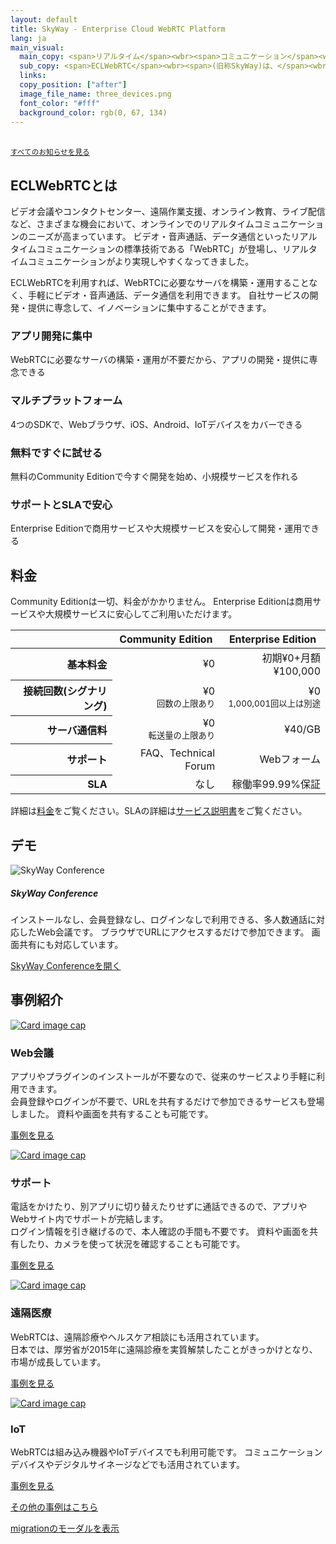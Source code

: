 ```yaml
---
layout: default
title: SkyWay - Enterprise Cloud WebRTC Platform
lang: ja
main_visual:
  main_copy: <span>リアルタイム</span><wbr><span>コミュニケーション</span><wbr><span>で</span><wbr><span>イノベーション</span><wbr><span>に</span><wbr><span>挑戦</span><wbr><span>しよう</span>
  sub_copy: <span>ECLWebRTC</span><wbr><span>(旧称SkyWay)は、</span><wbr><span>アプリや</span><wbr><span>Webサイト、</span><wbr><span>IoTデバイスに</span><wbr><span>ビデオ通話を</span><wbr><span>追加できる</span><wbr><span>開発者のための</span><wbr><span>プラットフォームです</span>
  links: 
  copy_position: ["after"]
  image_file_name: three_devices.png
  font_color: "#fff"
  background_color: rgb(0, 67, 134)
---
```


<div class="card">
  <div class="card-body d-flex w-100 justify-content-between">
    <div>
      <a href="#" target="_blank" id="announcementLink"></a><br>
    </div>
    <div>
      <small class="text-muted"><a href="https://support.skyway.io/hc/ja/sections/207255008">すべてのお知らせを見る</a></small>
    </div>
  </div>
</div>

## ECLWebRTCとは

ビデオ会議やコンタクトセンター、遠隔作業支援、オンライン教育、ライブ配信など、さまざまな機会において、オンラインでのリアルタイムコミュニケーションのニーズが高まっています。
ビデオ・音声通話、データ通信といったリアルタイムコミュニケーションの標準技術である「WebRTC」が登場し、リアルタイムコミュニケーションがより実現しやすくなってきました。

ECLWebRTCを利用すれば、WebRTCに必要なサーバを構築・運用することなく、手軽にビデオ・音声通話、データ通信を利用できます。
自社サービスの開発・提供に専念して、イノベーションに集中することができます。



<div id="about-div" class="row card-row">
  <div class="col-6 col-sm-6 col-lg-3">
    <div class="card">
      <div class="card-body">
        <div class="text-center"><i class="fa fa-code fa-5x " aria-hidden="true"></i></div>
        <h3 class="card-title"><span>アプリ開発</span><wbr><span>に</span><wbr><span>集中</span></h3>
        <p class="card-text">WebRTCに必要なサーバの構築・運用が不要だから、アプリの開発・提供に専念できる</p>
      </div>
    </div>
  </div>
  <div class="col-6 col-sm-6 col-lg-3">
    <div class="card">
      <div class="card-body">
        <div class="text-center"><i class="fa fa-mobile fa-5x" aria-hidden="true"></i></div>
        <h3 class="card-title"><span>マルチ</span><wbr><span>プラット</span><wbr><span>フォーム</span></h3>
        <p class="card-text">4つのSDKで、Webブラウザ、iOS、Android、IoTデバイスをカバーできる</p>
      </div>
    </div>
  </div>
  <div class="col-6 col-sm-6 col-lg-3">
    <div class="card">
      <div class="card-body">
        <div class="text-center"><i class="fa fa-users fa-5x" aria-hidden="true"></i></div>
        <h3 class="card-title"><span>無料で</span><wbr><span>すぐに</span><wbr><span>試せる</span></h3>
        <p class="card-text">無料のCommunity Editionで今すぐ開発を始め、小規模サービスを作れる</p>
      </div>
    </div>
  </div>
  <div class="col-6 col-sm-6 col-lg-3">
    <div class="card">
      <div class="card-body">
        <div class="text-center"><i class="fa fa-comments-o fa-5x" aria-hidden="true"></i></div>
        <h3 class="card-title"><span>サポート</span><wbr><span>と</span><wbr><span>SLA</span><wbr><span>で</span><wbr><span>安心</span></h3>
        <p class="card-text">Enterprise Editionで商用サービスや大規模サービスを安心して開発・運用できる</p>
      </div>
    </div>
  </div>
</div>

## 料金

Community Editionは一切、料金がかかりません。
Enterprise Editionは商用サービスや大規模サービスに安心してご利用いただけます。

<table class="table table-sm">
  <thead>
    <tr>
      <th></th>
      <th class="text-right">Community Edition</th>
      <th class="text-right">Enterprise Edition</th>
    </tr>
  </thead>
  <tbody align="right">
    <tr>
      <th scope="row">基本料金</th>
      <td>¥0</td>
      <td>初期¥0+月額¥100,000</td>
    </tr>
    <tr>
      <th scope="row">接続回数(シグナリング)</th>
      <td>¥0<br>
        <small class="text-muted">回数の上限あり</small></td>
      <td>¥0<br>
        <small class="text-muted">1,000,001回以上は別途</small></td>
    </tr>
    <tr>
      <th scope="row">サーバ通信料</th>
      <td>¥0<br>
        <small class="text-muted">転送量の上限あり</small></td>
      <td>¥40/GB</td>
    </tr>
    <tr>
      <th scope="row">サポート</th>
      <td>FAQ、Technical Forum</td>
      <td>Webフォーム</td>
    </tr>
    <tr>
      <th scope="row">SLA</th>
      <td>なし</td>
      <td>稼働率99.99%保証</td>
    </tr>
  </tbody>
</table>

詳細は[料金](pricing.md)をご覧ください。SLAの詳細は[サービス説明書](https://ecl.ntt.com/documents/service-descriptions/webrtc/webrtc.html)をご覧ください。

## デモ

<div id="demos-div" class="row">
  <div class="col-12 col-sm-6">
    <img class="img-fluid" src="{{ site.rootdir[page.lang] }}images/skywayconf.png" alt="SkyWay Conference">
  </div>
  <div class="col-12 col-sm-6">
		<h5 class="mt-0">SkyWay Conference</h5>
		<p>インストールなし、会員登録なし、ログインなしで利用できる、多人数通話に対応したWeb会議です。
		ブラウザでURLにアクセスするだけで参加できます。
		画面共有にも対応しています。</p>
		<p><a class="btn btn-primary" href="https://conf2.skyway.io/" role="button" target="_blank">SkyWay Conferenceを開く</a></p>
  </div>
</div>

## 事例紹介


<div class="row card-row">
  <div class="col-6 col-md-3">
    <div class="card">
      <a href="https://skyway.github.io/usecase/skyway/conf/"><img class="card-img-top img-fluid" src="{{ site.rootdir[page.lang] }}images/conf_400x250.png" alt="Card image cap"></a>
      <div class="card-body">
        <h3 class="card-title">Web会議</h3>
        <p class="card-text">アプリやプラグインのインストールが不要なので、従来のサービスより手軽に利用できます。<br>
        <font class="d-none d-lg-block">
        会員登録やログインが不要で、URLを共有するだけで参加できるサービスも登場しました。
        資料や画面を共有することも可能です。
        </font>
        </p>
        <p><a class="btn btn-primary" href="https://skyway.github.io/usecase/skyway/conf/" role="button">事例を見る</a></p>
      </div>
    </div>
  </div>
  <div class="col-6 col-md-3">
    <div class="card">
      <a href="https://skyway.github.io/usecase/skyway/support/"><img class="card-img-top img-fluid" src="{{ site.rootdir[page.lang] }}images/support_400x250.png" alt="Card image cap"></a>
      <div class="card-body">
        <h3 class="card-title">サポート</h3>
        <p class="card-text">電話をかけたり、別アプリに切り替えたりせずに通話できるので、アプリやWebサイト内でサポートが完結します。<br>
        <font class="d-none d-lg-block">
        ログイン情報を引き継げるので、本人確認の手間も不要です。
        資料や画面を共有したり、カメラを使って状況を確認することも可能です。</font></p>
        <p><a class="btn btn-primary" href="https://skyway.github.io/usecase/skyway/support/" role="button">事例を見る</a></p>
      </div>
    </div>
  </div>
  <div class="col-6 col-md-3">
    <div class="card">
      <a href="https://skyway.github.io/usecase/skyway/healthcare/"><img class="card-img-top img-fluid" src="{{ site.rootdir[page.lang] }}images/healthcare_400x250.png" alt="Card image cap"></a>
      <div class="card-body">
        <h3 class="card-title">遠隔医療</h3>
        <p class="card-text">WebRTCは、遠隔診療やヘルスケア相談にも活用されています。<br>
        <font class="d-none d-lg-block">
        日本では、厚労省が2015年に遠隔診療を実質解禁したことがきっかけとなり、市場が成長しています。</font></p>
        <p><a class="btn btn-primary" href="https://skyway.github.io/usecase/skyway/healthcare/" role="button">事例を見る</a></p>
      </div>
    </div>
  </div>
  <div class="col-6 col-md-3">
    <div class="card">
      <a href="https://skyway.github.io/usecase/skyway/iot/"><img class="card-img-top img-fluid" src="{{ site.rootdir[page.lang] }}images/iot_400x250.png" alt="Card image cap"></a>
      <div class="card-body">
        <h3 class="card-title">IoT</h3>
        <p class="card-text">WebRTCは組み込み機器やIoTデバイスでも利用可能です。
        コミュニケーションデバイスやデジタルサイネージなどでも活用されています。</p>
        <p><a class="btn btn-primary" href="https://skyway.github.io/usecase/skyway/iot/" role="button">事例を見る</a></p>
      </div>
    </div>
  </div>
</div>


[その他の事例はこちら](https://skyway.github.io/usecase/)

<!-- Modal -->

[migrationのモーダルを表示](./?origin=skyway)

<script>
$(function() {
  'use strict';

  // AJAXでZendeskのお知らせを取得して表示

  // JSON取得
  $.getJSON(CONST.JSON_URL_ANNOUNCEMENT).done(function(data) {
    var article = data.articles[0];
    var title = article.title;
    var url = article.html_url;
    $('#announcementLink').text(title).attr({href: url});
  }).fail(function(data) {
    console.log('xhr failed');
  });
});
</script>
